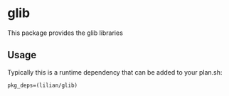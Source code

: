# glib

This package provides the glib libraries

## Usage

Typically this is a runtime dependency that can be added to your
plan.sh:

    pkg_deps=(lilian/glib)
